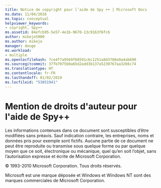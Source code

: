 ```yaml
---
title: Notice de copyright pour l’aide de Spy ++ | Microsoft Docs
ms.date: 11/04/2016
ms.topic: conceptual
helpviewer_keywords:
- coyright, Spy++
ms.assetid: 84efcb95-5e57-4e1b-9670-13c9163f6fc6
author: mikejo5000
ms.author: mikejo
manager: douge
ms.workload:
- multiple
ms.openlocfilehash: 7ce4f7a9569f68591c6c1251a8d3780a9a4ab690
ms.sourcegitcommit: 37fb7075b0a65d2add3b137a5230767aa3266c74
ms.translationtype: HT
ms.contentlocale: fr-FR
ms.lasthandoff: 01/02/2019
ms.locfileid: "53851941"
---
```

# <a name="copyright-notice-for-spy-help"></a>Mention de droits d'auteur pour l'aide de Spy++
Les informations contenues dans ce document sont susceptibles d’être modifiées sans préavis. Sauf indication contraire, les entreprises, noms et données pris pour exemple sont fictifs. Aucune partie de ce document ne peut être reproduite ou transmise sous quelque forme ou par quelque moyen que ce soit, électronique ou mécanique, quel qu’en soit l’objet, sans l’autorisation expresse et écrite de Microsoft Corporation.  
  
 © 1993-2010 Microsoft Corporation. Tous droits réservés.  
  
 Microsoft est une marque déposée et Windows et Windows NT sont des marques commerciales de Microsoft Corporation.